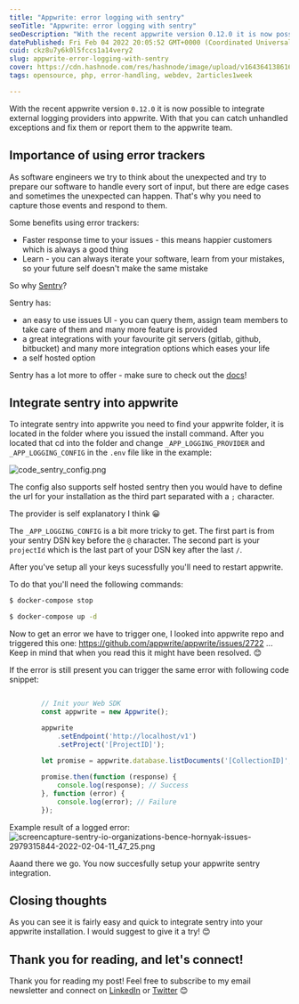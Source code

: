 ```yaml
---
title: "Appwrite: error logging with sentry"
seoTitle: "Appwrite: error logging with sentry"
seoDescription: "With the recent appwrite version 0.12.0 it is now possible to integrate external logging providers into appwrite"
datePublished: Fri Feb 04 2022 20:05:52 GMT+0000 (Coordinated Universal Time)
cuid: ckz8u7y6k0l5fccs1a14very2
slug: appwrite-error-logging-with-sentry
cover: https://cdn.hashnode.com/res/hashnode/image/upload/v1643641386164/TiQt8e7Id.png
tags: opensource, php, error-handling, webdev, 2articles1week

---
```


With the recent appwrite version `0.12.0` it is now possible to integrate external logging providers into appwrite. With that you can catch unhandled exceptions and fix them or report them to the appwrite team. 

## Importance of using error trackers 

As software engineers we try to think about the unexpected and try to prepare our software to handle every sort of input, but there are edge cases and sometimes the unexpected can happen. That's why you need to capture those events and respond to them. 

Some benefits using error trackers:
- Faster response time to your issues - this means happier customers which is always a good thing
- Learn - you can always iterate your software, learn from your mistakes, so your future self doesn't make the same mistake

So why [Sentry](https://sentry.io/)?

Sentry has:
- an easy to use issues UI - you can query them, assign team members to take care of them and many more feature is provided
- a great integrations with your favourite git servers (gitlab, github, bitbucket) and many more integration options which eases your life
- a self hosted option 

Sentry has a lot more to offer - make sure to check out the [docs](https://docs.sentry.io/product/)!

## Integrate sentry into appwrite 

To integrate sentry into appwrite you need to find your appwrite folder, it is located in the folder where you issued the install command. After you located that cd into the folder and change `_APP_LOGGING_PROVIDER` and `_APP_LOGGING_CONFIG` in the `.env` file like in the example: 

![code_sentry_config.png](https://cdn.hashnode.com/res/hashnode/image/upload/v1643971958828/mqGnHcIYe.png)

The config also supports self hosted sentry then you would have to define the url for your installation as the third part separated with a `;` character. 

The provider is self explanatory I think 😀 

The `_APP_LOGGING_CONFIG` is a bit more tricky to get. The first part is from your sentry DSN key before the `@` character. The second part is your `projectId` which is the last part of your DSN key after the last `/`. 

After you've setup all your keys sucessfully you'll need to restart appwrite. 

To do that you'll need the following commands:

```bash
$ docker-compose stop
```

```bash
$ docker-compose up -d
```

Now to get an error we have to trigger one, I looked into appwrite repo and triggered this one: https://github.com/appwrite/appwrite/issues/2722 ... Keep in mind that when you read this it might have been resolved. 😊

If the error is still present you can trigger the same error with following code snippet:

```javascript

        // Init your Web SDK
        const appwrite = new Appwrite();

        appwrite
            .setEndpoint('http://localhost/v1')
            .setProject('[ProjectID]');
        
        let promise = appwrite.database.listDocuments('[CollectionID]', undefined, 1, undefined, undefined, undefined, ["$id"], ["DESC"]);

        promise.then(function (response) {
            console.log(response); // Success
        }, function (error) {
            console.log(error); // Failure
        });
```

Example result of a logged error:   
![screencapture-sentry-io-organizations-bence-hornyak-issues-2979315844-2022-02-04-11_47_25.png](https://cdn.hashnode.com/res/hashnode/image/upload/v1643971906082/kdQaabmGY.png)

Aaand there we go. You now succesfully setup your appwrite sentry integration.

## Closing thoughts 

As you can see it is fairly easy and quick to integrate sentry into your appwrite installation. I would suggest to give it a try! 😊

## Thank you for reading, and let's connect!

Thank you for reading my post! Feel free to subscribe to my email newsletter and connect on [LinkedIn](https://www.linkedin.com/in/bence-hornyak/) or [Twitter](https://twitter.com/b_hornyak) 😊

